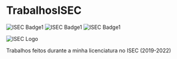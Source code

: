 # TrabalhosISEC
![ISEC Badge1](https://img.shields.io/badge/ISEC-AM2-red)
![ISEC Badge1](https://img.shields.io/badge/ISEC-IP-red)
![ISEC Badge1](https://img.shields.io/badge/ISEC-PROG-red)


![ISEC Logo](https://moodle.isec.pt/moodle/pluginfile.php/1/theme_adaptable/logo/1581343866/logo.png)

Trabalhos feitos durante a minha licenciatura no ISEC (2019-2022)
